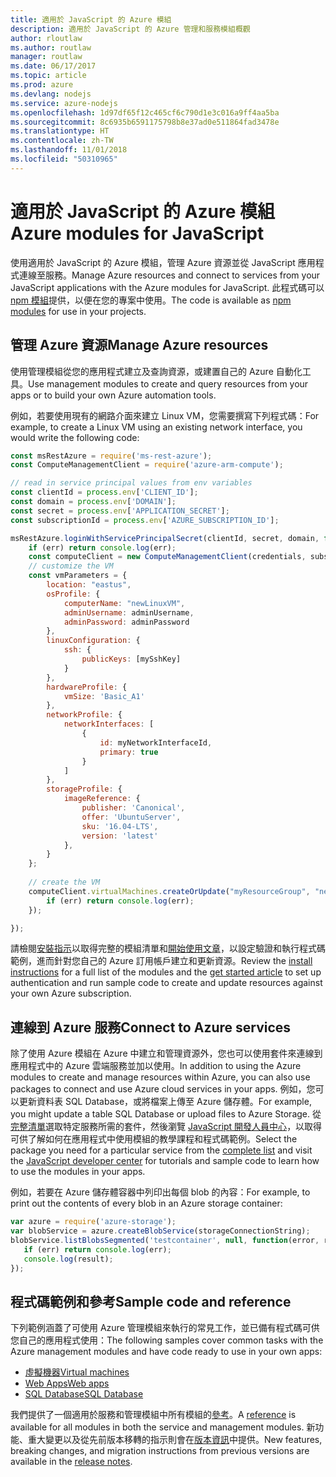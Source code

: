 ```yaml
---
title: 適用於 JavaScript 的 Azure 模組
description: 適用於 JavaScript 的 Azure 管理和服務模組概觀
author: rloutlaw
ms.author: routlaw
manager: routlaw
ms.date: 06/17/2017
ms.topic: article
ms.prod: azure
ms.devlang: nodejs
ms.service: azure-nodejs
ms.openlocfilehash: 1d97df65f12c465cf6c790d1e3c016a9ff4aa5ba
ms.sourcegitcommit: 8c6935b6591175798b8e37ad0e511864fad3478e
ms.translationtype: HT
ms.contentlocale: zh-TW
ms.lasthandoff: 11/01/2018
ms.locfileid: "50310965"
---
```

# <a name="azure-modules-for-javascript"></a><span data-ttu-id="f74bd-103">適用於 JavaScript 的 Azure 模組</span><span class="sxs-lookup"><span data-stu-id="f74bd-103">Azure modules for JavaScript</span></span>

<span data-ttu-id="f74bd-104">使用適用於 JavaScript 的 Azure 模組，管理 Azure 資源並從 JavaScript 應用程式連線至服務。</span><span class="sxs-lookup"><span data-stu-id="f74bd-104">Manage Azure resources and connect to services from your JavaScript applications with the Azure modules for JavaScript.</span></span> <span data-ttu-id="f74bd-105">此程式碼可以 [npm 模組](node-sdk-azure-install.md)提供，以便在您的專案中使用。</span><span class="sxs-lookup"><span data-stu-id="f74bd-105">The code is available as [npm modules](node-sdk-azure-install.md) for use in your projects.</span></span> 

## <a name="manage-azure-resources"></a><span data-ttu-id="f74bd-106">管理 Azure 資源</span><span class="sxs-lookup"><span data-stu-id="f74bd-106">Manage Azure resources</span></span>

<span data-ttu-id="f74bd-107">使用管理模組從您的應用程式建立及查詢資源，或建置自己的 Azure 自動化工具。</span><span class="sxs-lookup"><span data-stu-id="f74bd-107">Use management modules to create and query resources from your apps or to build your own Azure automation tools.</span></span> 

<span data-ttu-id="f74bd-108">例如，若要使用現有的網路介面來建立 Linux VM，您需要撰寫下列程式碼：</span><span class="sxs-lookup"><span data-stu-id="f74bd-108">For example, to create a Linux VM using an existing network interface, you would write the following code:</span></span>

```javascript
const msRestAzure = require('ms-rest-azure');
const ComputeManagementClient = require('azure-arm-compute');

// read in service principal values from env variables
const clientId = process.env['CLIENT_ID'];
const domain = process.env['DOMAIN'];
const secret = process.env['APPLICATION_SECRET'];
const subscriptionId = process.env['AZURE_SUBSCRIPTION_ID'];

msRestAzure.loginWithServicePrincipalSecret(clientId, secret, domain, function (err, credentials, subscriptions) {
    if (err) return console.log(err);
    const computeClient = new ComputeManagementClient(credentials, subscriptionId);
    // customize the VM 
    const vmParameters = {
        location: "eastus",
        osProfile: {
            computerName: "newLinuxVM",
            adminUsername: adminUsername,
            adminPassword: adminPassword
        },
        linuxConfiguration: {
            ssh: {
                publicKeys: [mySshKey]
            }
        },
        hardwareProfile: {
            vmSize: 'Basic_A1'
        },
        networkProfile: {
            networkInterfaces: [
                {
                    id: myNetworkInterfaceId,
                    primary: true
                }
            ]
        },
        storageProfile: {
            imageReference: {
                publisher: 'Canonical',
                offer: 'UbuntuServer',
                sku: '16.04-LTS',
                version: 'latest'
            },
        }
    };
 
    // create the VM
    computeClient.virtualMachines.createOrUpdate("myResourceGroup", "newLinuxVM", vmParameters, function (err, data) {
        if (err) return console.log(err);
    });

});
```

<span data-ttu-id="f74bd-109">請檢閱[安裝指示](node-sdk-azure-install.md)以取得完整的模組清單和[開始使用文章](node-sdk-azure-get-started.md)，以設定驗證和執行程式碼範例，進而針對您自己的 Azure 訂用帳戶建立和更新資源。</span><span class="sxs-lookup"><span data-stu-id="f74bd-109">Review the [install instructions](node-sdk-azure-install.md) for a full list of the modules and the [get started article](node-sdk-azure-get-started.md) to set up authentication and run sample code to create and update resources against your own Azure subscription.</span></span> 

## <a name="connect-to-azure-services"></a><span data-ttu-id="f74bd-110">連線到 Azure 服務</span><span class="sxs-lookup"><span data-stu-id="f74bd-110">Connect to Azure services</span></span>

<span data-ttu-id="f74bd-111">除了使用 Azure 模組在 Azure 中建立和管理資源外，您也可以使用套件來連線到應用程式中的 Azure 雲端服務並加以使用。</span><span class="sxs-lookup"><span data-stu-id="f74bd-111">In addition to using the Azure modules to create and manage resources within Azure, you can also use packages to connect and use Azure cloud services in your apps.</span></span> <span data-ttu-id="f74bd-112">例如，您可以更新資料表 SQL Database，或將檔案上傳至 Azure 儲存體。</span><span class="sxs-lookup"><span data-stu-id="f74bd-112">For example, you might update a table SQL Database or upload files to Azure Storage.</span></span> <span data-ttu-id="f74bd-113">從[完整清單](node-sdk-azure-install.md)選取特定服務所需的套件，然後瀏覽 [JavaScript 開發人員中心](https://azure.microsoft.com/develop/nodejs/)，以取得可供了解如何在應用程式中使用模組的教學課程和程式碼範例。</span><span class="sxs-lookup"><span data-stu-id="f74bd-113">Select the package you need for a particular service from the [complete list](node-sdk-azure-install.md) and visit the [JavaScript developer center](https://azure.microsoft.com/develop/nodejs/) for tutorials and sample code to learn how to use the modules in your apps.</span></span>

<span data-ttu-id="f74bd-114">例如，若要在 Azure 儲存體容器中列印出每個 blob 的內容：</span><span class="sxs-lookup"><span data-stu-id="f74bd-114">For example, to print out the contents of every blob in an Azure storage container:</span></span>

```javascript
var azure = require('azure-storage');
var blobService = azure.createBlobService(storageConnectionString);
blobService.listBlobsSegmented('testcontainer', null, function(error, result, response) {
   if (err) return console.log(err);
   console.log(result);
});
```

## <a name="sample-code-and-reference"></a><span data-ttu-id="f74bd-115">程式碼範例和參考</span><span class="sxs-lookup"><span data-stu-id="f74bd-115">Sample code and reference</span></span>

<span data-ttu-id="f74bd-116">下列範例涵蓋了可使用 Azure 管理模組來執行的常見工作，並已備有程式碼可供您自己的應用程式使用：</span><span class="sxs-lookup"><span data-stu-id="f74bd-116">The following samples cover common tasks with the Azure management modules and have code ready to use in your own apps:</span></span>

- [<span data-ttu-id="f74bd-117">虛擬機器</span><span class="sxs-lookup"><span data-stu-id="f74bd-117">Virtual machines</span></span>](node-samples-services-compute.md)
- [<span data-ttu-id="f74bd-118">Web Apps</span><span class="sxs-lookup"><span data-stu-id="f74bd-118">Web apps</span></span>](node-samples-services-web-and-mobile.md)
- [<span data-ttu-id="f74bd-119">SQL Database</span><span class="sxs-lookup"><span data-stu-id="f74bd-119">SQL Database</span></span>](node-samples-services-database.md)
   
<span data-ttu-id="f74bd-120">我們提供了一個適用於服務和管理模組中所有模組的[參考](https://docs.microsoft.com/javascript/api)。</span><span class="sxs-lookup"><span data-stu-id="f74bd-120">A [reference](https://docs.microsoft.com/javascript/api) is available for all modules in both the service and management modules.</span></span> <span data-ttu-id="f74bd-121">新功能、重大變更以及從先前版本移轉的指示則會在[版本資訊](https://github.com/Azure/azure-sdk-for-node/releases)中提供。</span><span class="sxs-lookup"><span data-stu-id="f74bd-121">New features, breaking changes, and migration instructions from previous versions are available in the [release notes](https://github.com/Azure/azure-sdk-for-node/releases).</span></span>